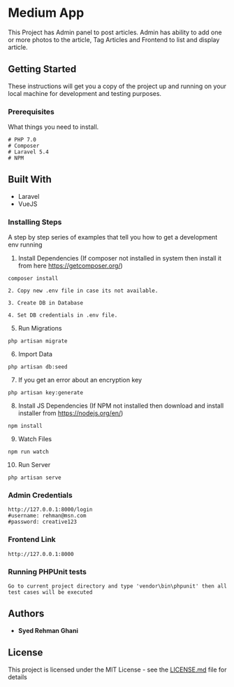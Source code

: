 # Medium App

This Project has Admin panel to post articles. Admin has ability to add one or more photos to the article, Tag Articles and Frontend to list and display article. 

## Getting Started

These instructions will get you a copy of the project up and running on your local machine for development and testing purposes.

### Prerequisites

What things you need to install.
```
# PHP 7.0
# Composer
# Laravel 5.4
# NPM

```
## Built With

* Laravel
* VueJS

### Installing Steps

A step by step series of examples that tell you how to get a development env running

1. Install Dependencies (If composer not installed in system then install it from here https://getcomposer.org/)
```
composer install 
```

```
2. Copy new .env file in case its not available. 
```

```
3. Create DB in Database
```

```
4. Set DB credentials in .env file.
```

5. Run Migrations
```
php artisan migrate
```

6. Import Data
```
php artisan db:seed
```

7. If you get an error about an encryption key
```
php artisan key:generate
```

8. Install JS Dependencies (If NPM not installed then download and install installer from https://nodejs.org/en/)
```
npm install
```

9. Watch Files
```
npm run watch
```

10. Run Server
```
php artisan serve
```

### Admin Credentials
```
http://127.0.0.1:8000/login
#username: rehman@msn.com
#password: creative123
```

### Frontend Link
```
http://127.0.0.1:8000
```

### Running PHPUnit tests
```
Go to current project directory and type 'vendor\bin\phpunit' then all test cases will be executed
```

## Authors

* **Syed Rehman Ghani**

## License

This project is licensed under the MIT License - see the [LICENSE.md](LICENSE.md) file for details
